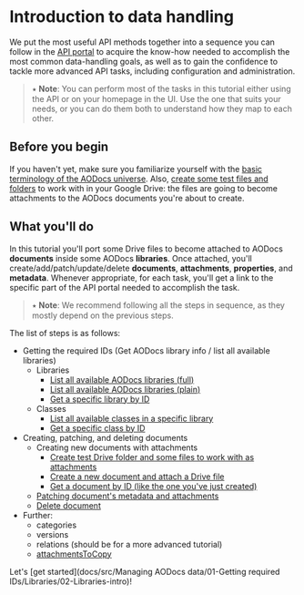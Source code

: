 # Introduction to data handling

We put the most useful API methods together into a sequence you can follow in the [API portal](/docs/aodocs-staging.altirnao.com/1/routes/library/v1/put) to acquire the know-how needed to accomplish the most common data-handling goals, as well as to gain the confidence to tackle more advanced API tasks, including configuration and administration.

> ⭑   **Note**: You can perform most of the tasks in this tutorial either using the API or on your homepage in the UI.  Use the one that suits your needs, or you can do them both to understand how they map to each other.

## Before you begin

If you haven't yet, make sure you familiarize yourself with the [basic terminology of the AODocs universe](https://support.aodocs.com/hc/en-us/articles/115005405943-AODocs-basic-terms).  Also, [create some test files and folders](#heading=h.x1k4y4foz0cu) to work with in your Google Drive: the files are going to become attachments to the AODocs documents you're about to create.

## What you'll do

In this tutorial you'll port some Drive files to become attached to AODocs **documents** inside some AODocs **libraries**.  Once attached, you'll create/add/patch/update/delete **documents**, **attachments**, **properties**, and **metadata**.  Whenever appropriate, for each task, you'll get a link to the specific part of the API portal needed to accomplish the task.

> ⭑   **Note**: We recommend following all the steps in sequence, as they mostly depend on the previous steps.

The list of steps is as follows:

*   Getting the required IDs (Get AODocs library info / list all available libraries)
    *   Libraries
        * [List all available AODocs libraries (full)](#heading=h.vxpu1a1fihqk)
        * [List all available AODocs libraries (plain)](#heading=h.l3tpn8bxn8c)
        * [Get a specific library by ID](#heading=h.sgixsybfrj2a)
    *   Classes
        * [List all available classes in a specific library](#heading=h.z5cmdwh1c18a)
        * [Get a specific class by ID](#heading=h.sdm6hvqbjhiq)
*   Creating, patching, and deleting documents
    *   Creating new documents with attachments
        * [Create test Drive folder and some files to work with as attachments](#heading=h.x1k4y4foz0cu)
        * [Create a new document and attach a Drive file](#heading=h.vllmj75wrdzj)
        * [Get a document by ID (like the one you've just created)](#heading=h.who3eqr2ftgr)
    * [Patching document's metadata and attachments](#heading=h.rplwmpu4br0n)
    *   [Delete document](#heading=h.rplwmpu4br0n)
*   Further:
    *   categories
    *   versions
    *   relations (should be for a more advanced tutorial)
    * [attachmentsToCopy](#heading=h.eqmetzsyjltr)

Let's [get started](docs/src/Managing AODocs data/01-Getting required IDs/Libraries/02-Libraries-intro)!
